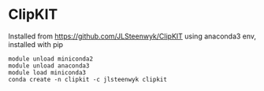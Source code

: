 # ClipKIT
Installed from https://github.com/JLSteenwyk/ClipKIT
using anaconda3 env, installed with pip

```
module unload miniconda2
module unload anaconda3
module load miniconda3 
conda create -n clipkit -c jlsteenwyk clipkit
```
